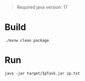 > Required java version: 17

# Build
```
./mvnw clean package
```

# Run
```
java -jar target/IpTask.jar ip.txt
```
